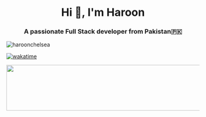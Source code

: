 <h1 align="center">Hi 👋, I'm Haroon</h1>
<h3 align="center">A passionate Full Stack developer from Pakistan🇵🇰</h3>

<p align="left"> <img src="https://komarev.com/ghpvc/?username=haroonchelsea&label=Profile%20views&color=0e75b6&style=flat" alt="haroonchelsea" /> </p>

[![wakatime](https://wakatime.com/badge/user/26b12928-7026-439f-89cf-56a55c18da7b.svg)](https://wakatime.com/@26b12928-7026-439f-89cf-56a55c18da7b)



<a href="https://github.com/devxb/gitanimals">
  <img
    src="https://render.gitanimals.org/lines/HaroonChelsea?pet-id=655397380138067956"
    width="600"
    height="120"
  />
</a>
  
